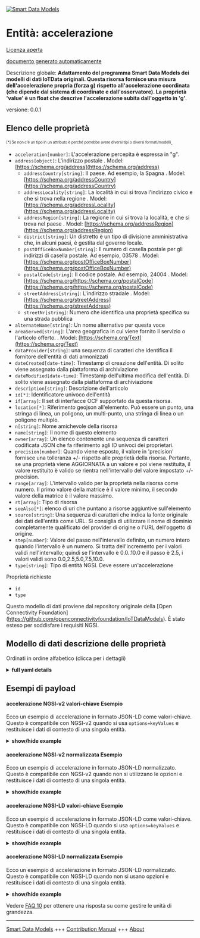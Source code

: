 <!-- 10-Header -->  
[![Smart Data Models](https://smartdatamodels.org/wp-content/uploads/2022/01/SmartDataModels_logo.png "Logo")](https://smartdatamodels.org)  
Entità: accelerazione  
=====================<!-- /10-Header -->  
<!-- 15-License -->  
[Licenza aperta](https://github.com/smart-data-models//dataModel.OCF/blob/master/acceleration/LICENSE.md)  
[documento generato automaticamente](https://docs.google.com/presentation/d/e/2PACX-1vTs-Ng5dIAwkg91oTTUdt8ua7woBXhPnwavZ0FxgR8BsAI_Ek3C5q97Nd94HS8KhP-r_quD4H0fgyt3/pub?start=false&loop=false&delayms=3000#slide=id.gb715ace035_0_60)  
<!-- /15-License -->  
<!-- 20-Description -->  
Descrizione globale: **Adattamento del programma Smart Data Models dei modelli di dati IoTData originali. Questa risorsa fornisce una misura dell'accelerazione propria (forza g) rispetto all'accelerazione coordinata (che dipende dal sistema di coordinate e dall'osservatore). La proprietà 'value' è un float che descrive l'accelerazione subita dall'oggetto in 'g'**.  
versione: 0.0.1  
<!-- /20-Description -->  
<!-- 30-PropertiesList -->  

## Elenco delle proprietà  

<sup><sub>[*] Se non c'è un tipo in un attributo è perché potrebbe avere diversi tipi o diversi formati/modelli</sub></sup>.  
- `acceleration[number]`: L'accelerazione percepita è espressa in "g".  - `address[object]`: L'indirizzo postale  . Model: [https://schema.org/address](https://schema.org/address)	- `addressCountry[string]`: Il paese. Ad esempio, la Spagna  . Model: [https://schema.org/addressCountry](https://schema.org/addressCountry)  
	- `addressLocality[string]`: La località in cui si trova l'indirizzo civico e che si trova nella regione  . Model: [https://schema.org/addressLocality](https://schema.org/addressLocality)  
	- `addressRegion[string]`: La regione in cui si trova la località, e che si trova nel paese  . Model: [https://schema.org/addressRegion](https://schema.org/addressRegion)  
	- `district[string]`: Un distretto è un tipo di divisione amministrativa che, in alcuni paesi, è gestita dal governo locale.    
	- `postOfficeBoxNumber[string]`: Il numero di casella postale per gli indirizzi di casella postale. Ad esempio, 03578  . Model: [https://schema.org/postOfficeBoxNumber](https://schema.org/postOfficeBoxNumber)  
	- `postalCode[string]`: Il codice postale. Ad esempio, 24004  . Model: [https://schema.org/https://schema.org/postalCode](https://schema.org/https://schema.org/postalCode)  
	- `streetAddress[string]`: L'indirizzo stradale  . Model: [https://schema.org/streetAddress](https://schema.org/streetAddress)  
	- `streetNr[string]`: Numero che identifica una proprietà specifica su una strada pubblica    
- `alternateName[string]`: Un nome alternativo per questa voce  - `areaServed[string]`: L'area geografica in cui viene fornito il servizio o l'articolo offerto.  . Model: [https://schema.org/Text](https://schema.org/Text)- `dataProvider[string]`: una sequenza di caratteri che identifica il fornitore dell'entità di dati armonizzati  - `dateCreated[date-time]`: Timestamp di creazione dell'entità. Di solito viene assegnato dalla piattaforma di archiviazione  - `dateModified[date-time]`: Timestamp dell'ultima modifica dell'entità. Di solito viene assegnato dalla piattaforma di archiviazione  - `description[string]`: Descrizione dell'articolo  - `id[*]`: Identificatore univoco dell'entità  - `if[array]`: Il set di interfacce OCF supportato da questa risorsa.  - `location[*]`: Riferimento geojson all'elemento. Può essere un punto, una stringa di linea, un poligono, un multi-punto, una stringa di linea o un poligono multiplo.  - `n[string]`: Nome amichevole della risorsa  - `name[string]`: Il nome di questo elemento  - `owner[array]`: Un elenco contenente una sequenza di caratteri codificata JSON che fa riferimento agli ID univoci dei proprietari.  - `precision[number]`: Quando viene esposto, il valore in 'precision' fornisce una tolleranza +/- rispetto alle proprietà della risorsa. Pertanto, se una proprietà viene AGGIORNATA a un valore e poi viene restituita, il valore restituito è valido se rientra nell'intervallo del valore impostato +/- precision.  - `range[array]`: L'intervallo valido per la proprietà nella risorsa come numero. Il primo valore della matrice è il valore minimo, il secondo valore della matrice è il valore massimo.  - `rt[array]`: Tipo di risorsa  - `seeAlso[*]`: elenco di uri che puntano a risorse aggiuntive sull'elemento  - `source[string]`: Una sequenza di caratteri che indica la fonte originale dei dati dell'entità come URL. Si consiglia di utilizzare il nome di dominio completamente qualificato del provider di origine o l'URL dell'oggetto di origine.  - `step[number]`: Valore del passo nell'intervallo definito, un numero intero quando l'intervallo è un numero.  Si tratta dell'incremento per i valori validi nell'intervallo; quindi se l'intervallo è 0.0..10.0 e il passo è 2.5, i valori validi sono 0.0,2.5,5.0,7.5,10.0.  - `type[string]`: Tipo di entità NGSI. Deve essere un'accelerazione  <!-- /30-PropertiesList -->  
<!-- 35-RequiredProperties -->  
Proprietà richieste  
- `id`  - `type`  <!-- /35-RequiredProperties -->  
<!-- 40-RequiredProperties -->  
Questo modello di dati proviene dal repository originale della [Open Connectivity Foundation] (https://github.com/openconnectivityfoundation/IoTDataModels). È stato esteso per soddisfare i requisiti NGSI.  
<!-- /40-RequiredProperties -->  
<!-- 50-DataModelHeader -->  
## Modello di dati descrizione delle proprietà  
Ordinati in ordine alfabetico (clicca per i dettagli)  
<!-- /50-DataModelHeader -->  
<!-- 60-ModelYaml -->  
<details><summary><strong>full yaml details</strong></summary>    
```yaml  
acceleration:    
  description: Smart Data Models Program adaptation of the original IoTData data Models. This Resource provides a measure of proper acceleration (g force) as opposed to co-ordinate acceleration (which is dependent on the co-ordinate system and the observer). The Property 'value' is a float which describes the acceleration experienced by the object in 'g'.    
  properties:    
    acceleration:    
      description: The sensed acceleration experienced in 'g'.    
      readOnly: true    
      type: number    
      x-ngsi:    
        type: Property    
    address:    
      description: The mailing address    
      properties:    
        addressCountry:    
          description: 'The country. For example, Spain'    
          type: string    
          x-ngsi:    
            model: https://schema.org/addressCountry    
            type: Property    
        addressLocality:    
          description: 'The locality in which the street address is, and which is in the region'    
          type: string    
          x-ngsi:    
            model: https://schema.org/addressLocality    
            type: Property    
        addressRegion:    
          description: 'The region in which the locality is, and which is in the country'    
          type: string    
          x-ngsi:    
            model: https://schema.org/addressRegion    
            type: Property    
        district:    
          description: 'A district is a type of administrative division that, in some countries, is managed by the local government'    
          type: string    
          x-ngsi:    
            type: Property    
        postOfficeBoxNumber:    
          description: 'The post office box number for PO box addresses. For example, 03578'    
          type: string    
          x-ngsi:    
            model: https://schema.org/postOfficeBoxNumber    
            type: Property    
        postalCode:    
          description: 'The postal code. For example, 24004'    
          type: string    
          x-ngsi:    
            model: https://schema.org/https://schema.org/postalCode    
            type: Property    
        streetAddress:    
          description: The street address    
          type: string    
          x-ngsi:    
            model: https://schema.org/streetAddress    
            type: Property    
        streetNr:    
          description: Number identifying a specific property on a public street    
          type: string    
          x-ngsi:    
            type: Property    
      type: object    
      x-ngsi:    
        model: https://schema.org/address    
        type: Property    
    alternateName:    
      description: An alternative name for this item    
      type: string    
      x-ngsi:    
        type: Property    
    areaServed:    
      description: The geographic area where a service or offered item is provided    
      type: string    
      x-ngsi:    
        model: https://schema.org/Text    
        type: Property    
    dataProvider:    
      description: A sequence of characters identifying the provider of the harmonised data entity    
      type: string    
      x-ngsi:    
        type: Property    
    dateCreated:    
      description: Entity creation timestamp. This will usually be allocated by the storage platform    
      format: date-time    
      type: string    
      x-ngsi:    
        type: Property    
    dateModified:    
      description: Timestamp of the last modification of the entity. This will usually be allocated by the storage platform    
      format: date-time    
      type: string    
      x-ngsi:    
        type: Property    
    description:    
      description: A description of this item    
      type: string    
      x-ngsi:    
        type: Property    
    id:    
      anyOf:    
        - description: Identifier format of any NGSI entity    
          maxLength: 256    
          minLength: 1    
          pattern: ^[\w\-\.\{\}\$\+\*\[\]`|~^@!,:\\]+$    
          type: string    
          x-ngsi:    
            type: Property    
        - description: Identifier format of any NGSI entity    
          format: uri    
          type: string    
          x-ngsi:    
            type: Property    
      description: Unique identifier of the entity    
      x-ngsi:    
        type: Property    
    if:    
      description: The OCF Interface set supported by this Resource.    
      items:    
        enum:    
          - oic.if.s    
          - oic.if.baseline    
        type: string    
      minItems: 2    
      readOnly: true    
      type: array    
      uniqueItems: true    
      x-ngsi:    
        type: Property    
    location:    
      description: 'Geojson reference to the item. It can be Point, LineString, Polygon, MultiPoint, MultiLineString or MultiPolygon'    
      oneOf:    
        - description: Geojson reference to the item. Point    
          properties:    
            bbox:    
              items:    
                type: number    
              minItems: 4    
              type: array    
            coordinates:    
              items:    
                type: number    
              minItems: 2    
              type: array    
            type:    
              enum:    
                - Point    
              type: string    
          required:    
            - type    
            - coordinates    
          title: GeoJSON Point    
          type: object    
          x-ngsi:    
            type: GeoProperty    
        - description: Geojson reference to the item. LineString    
          properties:    
            bbox:    
              items:    
                type: number    
              minItems: 4    
              type: array    
            coordinates:    
              items:    
                items:    
                  type: number    
                minItems: 2    
                type: array    
              minItems: 2    
              type: array    
            type:    
              enum:    
                - LineString    
              type: string    
          required:    
            - type    
            - coordinates    
          title: GeoJSON LineString    
          type: object    
          x-ngsi:    
            type: GeoProperty    
        - description: Geojson reference to the item. Polygon    
          properties:    
            bbox:    
              items:    
                type: number    
              minItems: 4    
              type: array    
            coordinates:    
              items:    
                items:    
                  items:    
                    type: number    
                  minItems: 2    
                  type: array    
                minItems: 4    
                type: array    
              type: array    
            type:    
              enum:    
                - Polygon    
              type: string    
          required:    
            - type    
            - coordinates    
          title: GeoJSON Polygon    
          type: object    
          x-ngsi:    
            type: GeoProperty    
        - description: Geojson reference to the item. MultiPoint    
          properties:    
            bbox:    
              items:    
                type: number    
              minItems: 4    
              type: array    
            coordinates:    
              items:    
                items:    
                  type: number    
                minItems: 2    
                type: array    
              type: array    
            type:    
              enum:    
                - MultiPoint    
              type: string    
          required:    
            - type    
            - coordinates    
          title: GeoJSON MultiPoint    
          type: object    
          x-ngsi:    
            type: GeoProperty    
        - description: Geojson reference to the item. MultiLineString    
          properties:    
            bbox:    
              items:    
                type: number    
              minItems: 4    
              type: array    
            coordinates:    
              items:    
                items:    
                  items:    
                    type: number    
                  minItems: 2    
                  type: array    
                minItems: 2    
                type: array    
              type: array    
            type:    
              enum:    
                - MultiLineString    
              type: string    
          required:    
            - type    
            - coordinates    
          title: GeoJSON MultiLineString    
          type: object    
          x-ngsi:    
            type: GeoProperty    
        - description: Geojson reference to the item. MultiLineString    
          properties:    
            bbox:    
              items:    
                type: number    
              minItems: 4    
              type: array    
            coordinates:    
              items:    
                items:    
                  items:    
                    items:    
                      type: number    
                    minItems: 2    
                    type: array    
                  minItems: 4    
                  type: array    
                type: array    
              type: array    
            type:    
              enum:    
                - MultiPolygon    
              type: string    
          required:    
            - type    
            - coordinates    
          title: GeoJSON MultiPolygon    
          type: object    
          x-ngsi:    
            type: GeoProperty    
      x-ngsi:    
        type: GeoProperty    
    n:    
      description: Friendly name of the Resource    
      maxLength: 64    
      readOnly: true    
      type: string    
      x-ngsi:    
        type: Property    
    name:    
      description: The name of this item    
      type: string    
      x-ngsi:    
        type: Property    
    owner:    
      description: A List containing a JSON encoded sequence of characters referencing the unique Ids of the owner(s)    
      items:    
        anyOf:    
          - description: Identifier format of any NGSI entity    
            maxLength: 256    
            minLength: 1    
            pattern: ^[\w\-\.\{\}\$\+\*\[\]`|~^@!,:\\]+$    
            type: string    
            x-ngsi:    
              type: Property    
          - description: Identifier format of any NGSI entity    
            format: uri    
            type: string    
            x-ngsi:    
              type: Property    
        description: Unique identifier of the entity    
        x-ngsi:    
          type: Property    
      type: array    
      x-ngsi:    
        type: Property    
    precision:    
      description: 'When exposed the value in ''precision'' provides a +/- tolerance against the Properties in the Resource. Thus if a Property is UPDATED to a value and that Property then RETRIEVED, the RETRIEVED value is valid if in the range of the set value +/- precision'    
      readOnly: true    
      type: number    
      x-ngsi:    
        type: Property    
    range:    
      description: 'The valid range for the Property in the Resource as a number. The first value in the array is the minimum value, the second value in the array is the maximum value.'    
      items:    
        type: number    
      maxItems: 2    
      minItems: 2    
      readOnly: true    
      type: array    
      x-ngsi:    
        type: Property    
    rt:    
      description: Resource Type    
      items:    
        enum:    
          - oic.r.sensor.acceleration    
        maxLength: 64    
        type: string    
      minItems: 1    
      readOnly: true    
      type: array    
      uniqueItems: true    
      x-ngsi:    
        type: Property    
    seeAlso:    
      description: list of uri pointing to additional resources about the item    
      oneOf:    
        - items:    
            format: uri    
            type: string    
          minItems: 1    
          type: array    
        - format: uri    
          type: string    
      x-ngsi:    
        type: Property    
    source:    
      description: 'A sequence of characters giving the original source of the entity data as a URL. Recommended to be the fully qualified domain name of the source provider, or the URL to the source object'    
      type: string    
      x-ngsi:    
        type: Property    
    step:    
      description: 'Step value across the defined range an integer when the range is a number.  This is the increment for valid values across the range; so if range is 0.0..10.0 and step is 2.5 then valid values are 0.0,2.5,5.0,7.5,10.0.'    
      readOnly: true    
      type: number    
      x-ngsi:    
        type: Property    
    type:    
      description: NGSI entity type. It has to be acceleration    
      enum:    
        - acceleration    
      type: string    
      x-ngsi:    
        type: Property    
  required:    
    - id    
    - type    
  type: object    
  x-derived-from: https://github.com/OpenInterConnect/IoTDataModels/blob/master/accelerationResURI.swagger.json    
  x-disclaimer: 'Redistribution and use in source and binary forms, with or without modification, are permitted  provided that the license conditions are met. Copyleft (c) 2022 Contributors to Smart Data Models Program'    
  x-license-url: https://github.com/smart-data-models/dataModel.OCF/blob/master/acceleration/LICENSE.md    
  x-model-schema: https://smart-data-models.github.io/dataModel.IoTDataModels/acceleration/schema.json    
  x-model-tags: OCF    
  x-version: 0.0.1    
```  
</details>    
<!-- /60-ModelYaml -->  
<!-- 70-MiddleNotes -->  
<!-- /70-MiddleNotes -->  
<!-- 80-Examples -->  
## Esempi di payload  
#### accelerazione NGSI-v2 valori-chiave Esempio  
Ecco un esempio di accelerazione in formato JSON-LD come valori-chiave. Questo è compatibile con NGSI-v2 quando si usa `options=keyValues` e restituisce i dati di contesto di una singola entità.  
<details><summary><strong>show/hide example</strong></summary>    
```json  
{  
    "id": "urn:ngsi-ld:acceleration:id:PTIV:66263429",  
    "dateCreated": "1992-09-18T15:41:47Z",  
    "dateModified": "1993-03-23T07:22:41Z",  
    "source": "Mouth gas court skin street such. Full your senior design.",  
    "name": "Country be firm ground list. Drive top section test them bank guess. Sometimes fo",  
    "alternateName": "Wife ground south arrive season. Career yard choice.",  
    "description": "Hot happy campaign recognize our nature say. Since answer these look ",  
    "dataProvider": "Happen movie order much. Stand night take action assume.",  
    "owner": [  
        "urn:ngsi-ld:acceleration:items:FHKM:06950447",  
        "urn:ngsi-ld:acceleration:items:PMQF:69472898"  
    ],  
    "seeAlso": [  
        "urn:ngsi-ld:acceleration:items:BIAJ:36620039"  
    ],  
    "location": {  
        "type": "Point",  
        "coordinates": [  
            46.791425,  
            130.647646  
        ]  
    },  
    "address": {  
        "streetAddress": "Assume book we term former sort role main. By pay store peace situation say response age. Among window together girl establish send",  
        "addressLocality": "Edge lay the hear ",  
        "addressRegion": "Accept let own you machine dark population. Day thing hundred everybody plant part. Least car box teacher sense moth",  
        "addressCountry": "When prepare ok take degree story pay. Image quite state actually. Ask like front condition value where.",  
        "postalCode": "Themselves build machine operation level can often choice. Serve design thank.",  
        "postOfficeBoxNumber": "Who east cell and. Hour success family pres",  
        "streetNr": "Course ball art two partner. Enough score court yard property win. Through writer cup ",  
        "district": "Poor yourself business simple. Turn"  
    },  
    "areaServed": "Toward southern site same choose blood. Use necessary ",  
    "rt": [  
        "oic.r.sensor.acceleration"  
    ],  
    "acceleration": 253.7,  
    "n": "Throughout return commercial plac",  
    "range": [  
        192.1,  
        532.9  
    ],  
    "step": 986.6,  
    "precision": 223.4,  
    "if": [  
        "oic.if.s",  
        "oic.if.baseline"  
    ],  
    "type": "acceleration"  
}  
```  
</details>  
#### accelerazione NGSI-v2 normalizzata Esempio  
Ecco un esempio di accelerazione in formato JSON-LD normalizzato. Questo è compatibile con NGSI-v2 quando non si utilizzano le opzioni e restituisce i dati di contesto di una singola entità.  
<details><summary><strong>show/hide example</strong></summary>    
```json  
{  
    "id": "urn:ngsi-ld:acceleration:id:PTIV:66263429",  
    "dateCreated": {  
        "type": "DateTime",  
        "value": "1992-09-18T15:41:47Z"  
    },  
    "dateModified": {  
        "type": "DateTime",  
        "value": "1993-03-23T07:22:41Z"  
    },  
    "source": {  
        "type": "Text",  
        "value": "Mouth gas court skin street such. Full your senior design."  
    },  
    "name": {  
        "type": "Text",  
        "value": "Country be firm ground list. Drive top section test them bank guess. Sometimes fo"  
    },  
    "alternateName": {  
        "type": "Text",  
        "value": "Wife ground south arrive season. Career yard choice."  
    },  
    "description": {  
        "type": "Text",  
        "value": "Hot happy campaign recognize our nature say. Since answer these look "  
    },  
    "dataProvider": {  
        "type": "Text",  
        "value": "Happen movie order much. Stand night take action assume."  
    },  
    "owner": {  
        "type": "StructuredValue",  
        "value": [  
            "urn:ngsi-ld:acceleration:items:FHKM:06950447",  
            "urn:ngsi-ld:acceleration:items:PMQF:69472898"  
        ]  
    },  
    "seeAlso": {  
        "type": "StructuredValue",  
        "value": [  
            "urn:ngsi-ld:acceleration:items:BIAJ:36620039"  
        ]  
    },  
    "location": {  
        "type": "geo:json",  
        "value": {  
            "type": "Point",  
            "coordinates": [  
                46.791425,  
                130.647646  
            ]  
        }  
    },  
    "address": {  
        "type": "StructuredValue",  
        "value": {  
            "streetAddress": "Assume book we term former sort role main. By pay store peace situation say response age. Among window together girl establish send",  
            "addressLocality": "Edge lay the hear ",  
            "addressRegion": "Accept let own you machine dark population. Day thing hundred everybody plant part. Least car box teacher sense moth",  
            "addressCountry": "When prepare ok take degree story pay. Image quite state actually. Ask like front condition value where.",  
            "postalCode": "Themselves build machine operation level can often choice. Serve design thank.",  
            "postOfficeBoxNumber": "Who east cell and. Hour success family pres",  
            "streetNr": "Course ball art two partner. Enough score court yard property win. Through writer cup ",  
            "district": "Poor yourself business simple. Turn"  
        }  
    },  
    "areaServed": {  
        "type": "Text",  
        "value": "Toward southern site same choose blood. Use necessary "  
    },  
    "rt": {  
        "type": "StructuredValue",  
        "value": [  
            "oic.r.sensor.acceleration"  
        ]  
    },  
    "acceleration": {  
        "type": "Number",  
        "value": 253.7  
    },  
    "n": {  
        "type": "Text",  
        "value": "Throughout return commercial plac"  
    },  
    "range": {  
        "type": "StructuredValue",  
        "value": [  
            192.1,  
            532.9  
        ]  
    },  
    "step": {  
        "type": "Number",  
        "value": 986.6  
    },  
    "precision": {  
        "type": "Number",  
        "value": 223.4  
    },  
    "if": {  
        "type": "StructuredValue",  
        "value": [  
            "oic.if.s",  
            "oic.if.baseline"  
        ]  
    },  
    "type": "acceleration"  
}  
```  
</details>  
#### accelerazione NGSI-LD valori-chiave Esempio  
Ecco un esempio di accelerazione in formato JSON-LD come valori-chiave. Questo è compatibile con NGSI-LD quando si usa `options=keyValues` e restituisce i dati di contesto di una singola entità.  
<details><summary><strong>show/hide example</strong></summary>    
```json  
{  
    "id": "urn:ngsi-ld:acceleration:id:PTIV:66263429",  
    "dateCreated": "1992-09-18T15:41:47Z",  
    "dateModified": "1993-03-23T07:22:41Z",  
    "source": "Mouth gas court skin street such. Full your senior design.",  
    "name": "Country be firm ground list. Drive top section test them bank guess. Sometimes fo",  
    "alternateName": "Wife ground south arrive season. Career yard choice.",  
    "description": "Hot happy campaign recognize our nature say. Since answer these look ",  
    "dataProvider": "Happen movie order much. Stand night take action assume.",  
    "owner": [  
        "urn:ngsi-ld:acceleration:items:FHKM:06950447",  
        "urn:ngsi-ld:acceleration:items:PMQF:69472898"  
    ],  
    "seeAlso": [  
        "urn:ngsi-ld:acceleration:items:BIAJ:36620039"  
    ],  
    "location": {  
        "type": "Point",  
        "coordinates": [  
            46.791425,  
            130.647646  
        ]  
    },  
    "address": {  
        "streetAddress": "Assume book we term former sort role main. By pay store peace situation say response age. Among window together girl establish send",  
        "addressLocality": "Edge lay the hear ",  
        "addressRegion": "Accept let own you machine dark population. Day thing hundred everybody plant part. Least car box teacher sense moth",  
        "addressCountry": "When prepare ok take degree story pay. Image quite state actually. Ask like front condition value where.",  
        "postalCode": "Themselves build machine operation level can often choice. Serve design thank.",  
        "postOfficeBoxNumber": "Who east cell and. Hour success family pres",  
        "streetNr": "Course ball art two partner. Enough score court yard property win. Through writer cup ",  
        "district": "Poor yourself business simple. Turn"  
    },  
    "areaServed": "Toward southern site same choose blood. Use necessary ",  
    "rt": [  
        "oic.r.sensor.acceleration"  
    ],  
    "acceleration": 253.7,  
    "n": "Throughout return commercial plac",  
    "range": [  
        192.1,  
        532.9  
    ],  
    "step": 986.6,  
    "precision": 223.4,  
    "if": [  
        "oic.if.s",  
        "oic.if.baseline"  
    ],  
    "type": "acceleration",  
    "@context": [  
        "https://smartdatamodels.org/context.jsonld"  
    ]  
}  
```  
</details>  
#### accelerazione NGSI-LD normalizzata Esempio  
Ecco un esempio di accelerazione in formato JSON-LD normalizzato. Questo è compatibile con NGSI-LD quando non si usano opzioni e restituisce i dati di contesto di una singola entità.  
<details><summary><strong>show/hide example</strong></summary>    
```json  
{  
    "id": "urn:ngsi-ld:acceleration:id:PTIV:66263429",  
    "dateCreated": {  
        "type": "Property",  
        "value": {  
            "@type": "DateTime",  
            "@value": "1992-09-18T15:41:47Z"  
        }  
    },  
    "dateModified": {  
        "type": "Property",  
        "value": {  
            "@type": "DateTime",  
            "@value": "1993-03-23T07:22:41Z"  
        }  
    },  
    "source": {  
        "type": "Property",  
        "value": "Mouth gas court skin street such. Full your senior design."  
    },  
    "name": {  
        "type": "Property",  
        "value": "Country be firm ground list. Drive top section test them bank guess. Sometimes fo"  
    },  
    "alternateName": {  
        "type": "Property",  
        "value": "Wife ground south arrive season. Career yard choice."  
    },  
    "description": {  
        "type": "Property",  
        "value": "Hot happy campaign recognize our nature say. Since answer these look "  
    },  
    "dataProvider": {  
        "type": "Property",  
        "value": "Happen movie order much. Stand night take action assume."  
    },  
    "owner": {  
        "type": "Property",  
        "value": [  
            "urn:ngsi-ld:acceleration:items:FHKM:06950447",  
            "urn:ngsi-ld:acceleration:items:PMQF:69472898"  
        ]  
    },  
    "seeAlso": {  
        "type": "Property",  
        "value": [  
            "urn:ngsi-ld:acceleration:items:BIAJ:36620039"  
        ]  
    },  
    "location": {  
        "type": "GeoProperty",  
        "value": {  
            "type": "Point",  
            "coordinates": [  
                46.791425,  
                130.647646  
            ]  
        }  
    },  
    "address": {  
        "type": "Property",  
        "value": {  
            "streetAddress": "Assume book we term former sort role main. By pay store peace situation say response age. Among window together girl establish send",  
            "addressLocality": "Edge lay the hear ",  
            "addressRegion": "Accept let own you machine dark population. Day thing hundred everybody plant part. Least car box teacher sense moth",  
            "addressCountry": "When prepare ok take degree story pay. Image quite state actually. Ask like front condition value where.",  
            "postalCode": "Themselves build machine operation level can often choice. Serve design thank.",  
            "postOfficeBoxNumber": "Who east cell and. Hour success family pres",  
            "streetNr": "Course ball art two partner. Enough score court yard property win. Through writer cup ",  
            "district": "Poor yourself business simple. Turn"  
        }  
    },  
    "areaServed": {  
        "type": "Property",  
        "value": "Toward southern site same choose blood. Use necessary "  
    },  
    "rt": {  
        "type": "Property",  
        "value": [  
            "oic.r.sensor.acceleration"  
        ]  
    },  
    "acceleration": {  
        "type": "Property",  
        "value": 253.7  
    },  
    "n": {  
        "type": "Property",  
        "value": "Throughout return commercial plac"  
    },  
    "range": {  
        "type": "Property",  
        "value": [  
            192.1,  
            532.9  
        ]  
    },  
    "step": {  
        "type": "Property",  
        "value": 986.6  
    },  
    "precision": {  
        "type": "Property",  
        "value": 223.4  
    },  
    "if": {  
        "type": "Property",  
        "value": [  
            "oic.if.s",  
            "oic.if.baseline"  
        ]  
    },  
    "type": "acceleration",  
    "@context": [  
        "https://smartdatamodels.org/context.jsonld"  
    ]  
}  
```  
</details><!-- /80-Examples -->  
<!-- 90-FooterNotes -->  
<!-- /90-FooterNotes -->  
<!-- 95-Units -->  
Vedere [FAQ 10](https://smartdatamodels.org/index.php/faqs/) per ottenere una risposta su come gestire le unità di grandezza.  
<!-- /95-Units -->  
<!-- 97-LastFooter -->  
---  
[Smart Data Models](https://smartdatamodels.org) +++ [Contribution Manual](https://bit.ly/contribution_manual) +++ [About](https://bit.ly/Introduction_SDM)<!-- /97-LastFooter -->  
